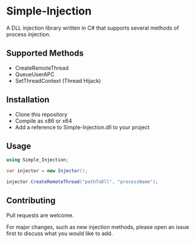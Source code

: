 # Simple-Injection

A DLL injection library written in C# that supports several methods of process injection.

## Supported Methods

* CreateRemoteThread
* QueueUserAPC
* SetThreadContext (Thread Hijack)

## Installation

* Clone this repository
* Compile as x86 or x64
* Add a reference to Simple-Injection.dll to your project

## Usage

```csharp
using Simple_Injection;

var injector = new Injector();

injector.CreateRemoteThread("pathToDll", "processName");
```

## Contributing
Pull requests are welcome. 

For major changes, such as new injection methods, please open an issue first to discuss what you would like to add.
